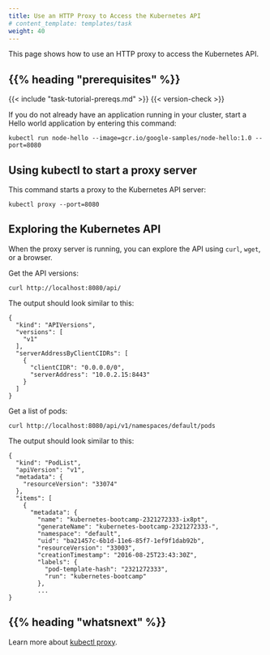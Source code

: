 ```yaml
---
title: Use an HTTP Proxy to Access the Kubernetes API
# content_template: templates/task
weight: 40
---
```


<!-- overview -->
This page shows how to use an HTTP proxy to access the Kubernetes API.


## {{% heading "prerequisites" %}}


{{< include "task-tutorial-prereqs.md" >}} {{< version-check >}}

If you do not already have an application running in your cluster, start
a Hello world application by entering this command:

```shell
kubectl run node-hello --image=gcr.io/google-samples/node-hello:1.0 --port=8080
```



<!-- steps -->

## Using kubectl to start a proxy server

This command starts a proxy to the Kubernetes API server:

    kubectl proxy --port=8080

## Exploring the Kubernetes API

When the proxy server is running, you can explore the API using `curl`, `wget`,
or a browser.

Get the API versions:

    curl http://localhost:8080/api/

The output should look similar to this:

    {
      "kind": "APIVersions",
      "versions": [
        "v1"
      ],
      "serverAddressByClientCIDRs": [
        {
          "clientCIDR": "0.0.0.0/0",
          "serverAddress": "10.0.2.15:8443"
        }
      ]
    }

Get a list of pods:

    curl http://localhost:8080/api/v1/namespaces/default/pods

The output should look similar to this:

    {
      "kind": "PodList",
      "apiVersion": "v1",
      "metadata": {
        "resourceVersion": "33074"
      },
      "items": [
        {
          "metadata": {
            "name": "kubernetes-bootcamp-2321272333-ix8pt",
            "generateName": "kubernetes-bootcamp-2321272333-",
            "namespace": "default",
            "uid": "ba21457c-6b1d-11e6-85f7-1ef9f1dab92b",
            "resourceVersion": "33003",
            "creationTimestamp": "2016-08-25T23:43:30Z",
            "labels": {
              "pod-template-hash": "2321272333",
              "run": "kubernetes-bootcamp"
            },
            ...
    }



## {{% heading "whatsnext" %}}

Learn more about [kubectl proxy](/docs/reference/generated/kubectl/kubectl-commands#proxy).



